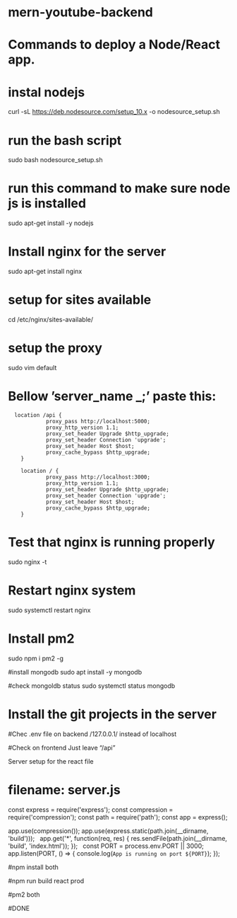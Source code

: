 # mern-youtube-backend
# Commands to deploy a Node/React app.

# instal nodejs
curl -sL https://deb.nodesource.com/setup_10.x -o nodesource_setup.sh

# run the bash script
sudo bash nodesource_setup.sh

# run this command to make sure node js is installed
sudo apt-get install -y nodejs

# Install nginx for the server
sudo apt-get install nginx

# setup for sites available
cd /etc/nginx/sites-available/

# setup the proxy
sudo vim default

# Bellow ’server_name _;’ paste this:

      location /api {
                proxy_pass http://localhost:5000;
                proxy_http_version 1.1;
                proxy_set_header Upgrade $http_upgrade;
                proxy_set_header Connection 'upgrade';
                proxy_set_header Host $host;
                proxy_cache_bypass $http_upgrade;
        }

        location / {
                proxy_pass http://localhost:3000;
                proxy_http_version 1.1;
                proxy_set_header Upgrade $http_upgrade;
                proxy_set_header Connection 'upgrade';
                proxy_set_header Host $host;
                proxy_cache_bypass $http_upgrade;
        }

# Test that nginx is running properly
sudo nginx -t

# Restart nginx system
sudo systemctl restart nginx

# Install pm2
sudo npm i pm2 -g

#install mongodb
sudo apt install -y mongodb

#check mongoldb status
sudo systemctl status mongodb

# Install the git projects in the server

#Chec .env file on backend
/127.0.0.1/ instead of localhost

#Check on frontend
Just leave “/api”

Server setup for the react file
# filename: server.js

const express = require('express');
const compression = require('compression');
const path = require('path');
const app = express();

app.use(compression());
app.use(express.static(path.join(__dirname, 'build')));
 
app.get('*', function(req, res) {
    res.sendFile(path.join(__dirname, 'build', 'index.html'));
});
 
const PORT = process.env.PORT || 3000;
 
app.listen(PORT, () => {
    console.log(`App is running on port ${PORT}`);
});

#npm install both

#npm run build react prod

#pm2 both

#DONE
